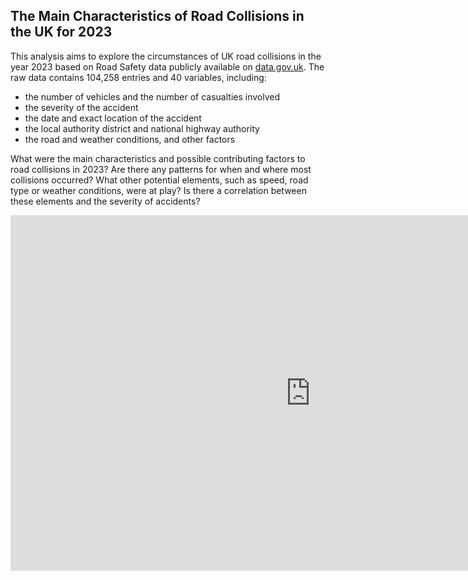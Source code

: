 ## The Main Characteristics of Road Collisions in the UK for 2023

This analysis aims to explore the circumstances of UK road collisions in the year 2023 based on Road Safety data publicly available on [data.gov.uk](https://www.data.gov.uk/dataset/cb7ae6f0-4be6-4935-9277-47e5ce24a11f/road-accidents-safety-data). The raw data contains 104,258 entries and 40 variables, including:

- the number of vehicles and the number of casualties involved
- the severity of the accident
- the date and exact location of the accident
- the local authority district and national highway authority
- the road and weather conditions, and other factors

What were the main characteristics and possible contributing factors to road collisions in 2023? Are there any patterns for when and where most collisions occurred? What other potential elements, such as speed, road type or weather conditions, were at play? Is there a correlation between these elements and the severity of accidents?


<iframe src="https://docs.google.com/presentation/d/e/2PACX-1vRc0bpsCZNMiAblV7OvgTQ1LrCI82MIAsOjGHNw5z67rSbzBVCfvGoP9DlSEs6qDm4MVljesqeQ_xNr/embed?start=false&loop=false&delayms=3000" frameborder="0" width="960" height="569" allowfullscreen="true" mozallowfullscreen="true" webkitallowfullscreen="true"></iframe>
